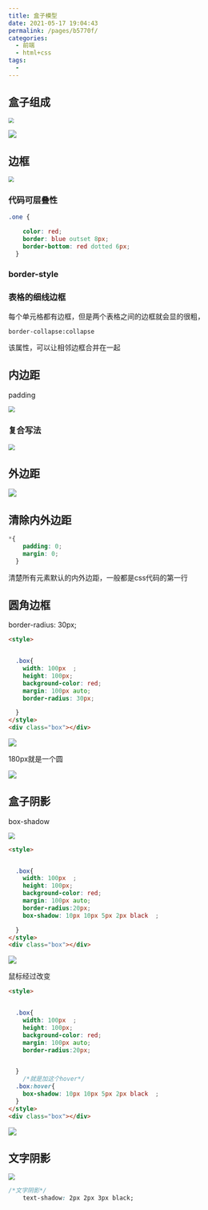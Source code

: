 ```yaml
---
title: 盒子模型
date: 2021-05-17 19:04:43
permalink: /pages/b5770f/
categories:
  - 前端
  - html+css
tags:
  - 
---
```





## 盒子组成

<img src="https://gitee.com/lukexiaoasusual/images/raw/master/img/20210413081533.png" style="zoom:67%;" />

![](https://gitee.com/lukexiaoasusual/images/raw/master/img/20210413081619.png)

## 边框

<img src="https://gitee.com/lukexiaoasusual/images/raw/master/img/20210413081721.png" style="zoom:67%;" />

### 代码可层叠性

```css
.one {

    color: red;
    border: blue outset 8px;
    border-bottom: red dotted 6px;
  }
```



### border-style



### 表格的细线边框

每个单元格都有边框，但是两个表格之间的边框就会显的很粗，

```
border-collapse:collapse
```

该属性，可以让相邻边框合并在一起

## 内边距

padding

<img src="https://gitee.com/lukexiaoasusual/images/raw/master/img/20210413090141.png" style="zoom:80%;" />

### 复合写法

<img src="https://gitee.com/lukexiaoasusual/images/raw/master/img/20210413090909.png" style="zoom:80%;" />

## 外边距



![](https://gitee.com/lukexiaoasusual/images/raw/master/img/20210413145743.png)

## 清除内外边距

```css
*{
    padding: 0;
    margin: 0;
  }
```

清楚所有元素默认的内外边距，一般都是css代码的第一行

## 圆角边框

border-radius: 30px; 

```html
<style>


  .box{
    width: 100px  ;
    height: 100px;
    background-color: red;
    margin: 100px auto;
    border-radius: 30px;      

  }
</style>
<div class="box"></div>

```

![](https://gitee.com/lukexiaoasusual/images/raw/master/img/20210413161203.png)

180px就是一个圆

![](https://gitee.com/lukexiaoasusual/images/raw/master/img/20210413161535.png)

## 盒子阴影

box-shadow

<img src="https://gitee.com/lukexiaoasusual/images/raw/master/img/20210413161657.png" style="zoom:80%;" />

```html
<style>


  .box{
    width: 100px  ;
    height: 100px;
    background-color: red;
    margin: 100px auto;
    border-radius:20px;
    box-shadow: 10px 10px 5px 2px black  ;

  }
</style>
<div class="box"></div>
```

![](https://gitee.com/lukexiaoasusual/images/raw/master/img/20210413162437.png)

鼠标经过改变

```html
<style>


  .box{
    width: 100px  ;
    height: 100px;
    background-color: red;
    margin: 100px auto;
    border-radius:20px;


  }
    /*就是加这个hover*/
  .box:hover{
    box-shadow: 10px 10px 5px 2px black  ;
  }
</style>
<div class="box"></div>

```

![](https://gitee.com/lukexiaoasusual/images/raw/master/img/GIF%202021-4-13%20%E6%98%9F%E6%9C%9F%E4%BA%8C%2016-27-19.gif)

## 文字阴影

<img src="https://gitee.com/lukexiaoasusual/images/raw/master/img/20210413162946.png" style="zoom:80%;" />

```css
/*文字阴影*/
    text-shadow: 2px 2px 3px black;

```

